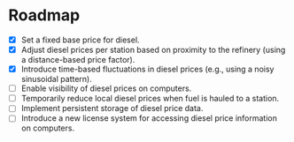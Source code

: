 # Roadmap

- [x] Set a fixed base price for diesel.
- [x] Adjust diesel prices per station based on proximity to the refinery (using a distance-based price factor).
- [x] Introduce time-based fluctuations in diesel prices (e.g., using a noisy sinusoidal pattern).
- [ ] Enable visibility of diesel prices on computers.
- [ ] Temporarily reduce local diesel prices when fuel is hauled to a station.
- [ ] Implement persistent storage of diesel price data.
- [ ] Introduce a new license system for accessing diesel price information on computers.
